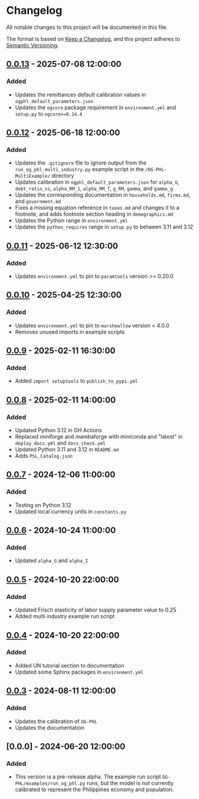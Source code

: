 # Changelog

All notable changes to this project will be documented in this file.

The format is based on [Keep a Changelog](https://keepachangelog.com/en/1.0.0/),
and this project adheres to [Semantic Versioning](https://semver.org/spec/v2.0.0.html).

## [0.0.13] - 2025-07-08 12:00:00

### Added

- Updates the remittances default calibration values in `ogphl_default_parameters.json`
- Updates the `ogcore` package requirement in `environment.yml` and `setup.py` to `ogcore>=0.14.4`

## [0.0.12] - 2025-06-18 12:00:00

### Added

- Updates the `.gitignore` file to ignore output from the `run_og_phl_multi_industry.py` example script in the `/OG-PHL-MultiExample/` directory
- Updates calibration in `ogphl_default_parameters.json` for `alpha_G`, `debt_ratio_ss`, `alpha_RM_1`, `alpha_RM_T`, `g_RM`, `gamma`, and `gamma_g`
- Updates the corresponding documentation in `households.md`, `firms.md`, and `government.md`
- Fixes a missing equation reference in `taxes.md` and changes it to a footnote, and adds footnote section heading in `demographics.md`
- Updates the Python range in `environment.yml`
- Updates the `python_requires` range in `setup.py` to between 3.11 and 3.12

## [0.0.11] - 2025-06-12 12:30:00

### Added

- Updates `environment.yml` to pin to `paramtools` version >= 0.20.0

## [0.0.10] - 2025-04-25 12:30:00

### Added

- Updates `environment.yml` to pin to `marshmallow` version < 4.0.0
- Removes unused imports in example scripts

## [0.0.9] - 2025-02-11 16:30:00

### Added

- Added `import setuptools` to `publish_to_pypi.yml`

## [0.0.8] - 2025-02-11 14:00:00

### Added

- Updated Python 3.12 in GH Actions
- Replaced miniforge and mambaforge with miniconda and "latest" in `deploy_docs.yml` and `docs_check.yml`
- Updated Python 3.11 and 3.12 in `README.md`
- Adds `PSL_Catalog.json`

## [0.0.7] - 2024-12-06 11:00:00

### Added

- Testing on Python 3.12
- Updated local currency units in `constants.py`

## [0.0.6] - 2024-10-24 11:00:00

### Added

- Updated `alpha_G` and `alpha_I`

## [0.0.5] - 2024-10-20 22:00:00

### Added

- Updated Frisch elasticity of labor supply parameter value to 0.25
- Added multi industry example run script

## [0.0.4] - 2024-10-20 22:00:00

### Added

- Added UN tutorial section to documentation
- Updated some Sphinx packages in `environment.yml`

## [0.0.3] - 2024-08-11 12:00:00

### Added

- Updates the calibration of `OG-PHL`
- Updates the documentation

## [0.0.0] - 2024-06-20 12:00:00

### Added

- This version is a pre-release alpha. The example run script `OG-PHL/examples/run_og_phl.py` runs, but the model is not currently calibrated to represent the Philippines economy and population.


[0.0.13]: https://github.com/EAPD-DRB/OG-PHL/compare/v0.0.12...v0.0.13
[0.0.12]: https://github.com/EAPD-DRB/OG-PHL/compare/v0.0.11...v0.0.12
[0.0.11]: https://github.com/EAPD-DRB/OG-PHL/compare/v0.0.10...v0.0.11
[0.0.10]: https://github.com/EAPD-DRB/OG-PHL/compare/v0.0.9...v0.0.10
[0.0.9]: https://github.com/EAPD-DRB/OG-PHL/compare/v0.0.8...v0.0.9
[0.0.8]: https://github.com/EAPD-DRB/OG-PHL/compare/v0.0.7...v0.0.8
[0.0.7]: https://github.com/EAPD-DRB/OG-PHL/compare/v0.0.6...v0.0.7
[0.0.6]: https://github.com/EAPD-DRB/OG-PHL/compare/v0.0.4...v0.0.6
[0.0.5]: https://github.com/EAPD-DRB/OG-PHL/compare/v0.0.4...v0.0.5
[0.0.4]: https://github.com/EAPD-DRB/OG-PHL/compare/v0.0.3...v0.0.4
[0.0.3]: https://github.com/EAPD-DRB/OG-PHL/compare/v0.0.0...v0.0.3

